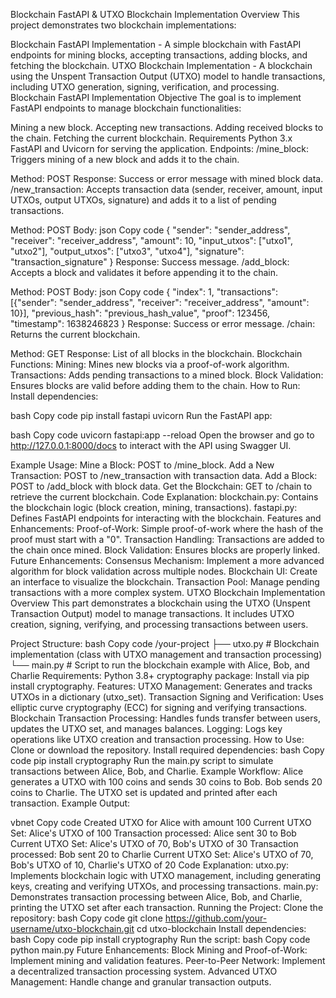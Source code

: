 Blockchain FastAPI & UTXO Blockchain Implementation
Overview
This project demonstrates two blockchain implementations:

Blockchain FastAPI Implementation - A simple blockchain with FastAPI endpoints for mining blocks, accepting transactions, adding blocks, and fetching the blockchain.
UTXO Blockchain Implementation - A blockchain using the Unspent Transaction Output (UTXO) model to handle transactions, including UTXO generation, signing, verification, and processing.
Blockchain FastAPI Implementation
Objective
The goal is to implement FastAPI endpoints to manage blockchain functionalities:

Mining a new block.
Accepting new transactions.
Adding received blocks to the chain.
Fetching the current blockchain.
Requirements
Python 3.x
FastAPI and Uvicorn for serving the application.
Endpoints:
/mine_block: Triggers mining of a new block and adds it to the chain.

Method: POST
Response: Success or error message with mined block data.
/new_transaction: Accepts transaction data (sender, receiver, amount, input UTXOs, output UTXOs, signature) and adds it to a list of pending transactions.

Method: POST
Body:
json
Copy code
{
  "sender": "sender_address",
  "receiver": "receiver_address",
  "amount": 10,
  "input_utxos": ["utxo1", "utxo2"],
  "output_utxos": ["utxo3", "utxo4"],
  "signature": "transaction_signature"
}
Response: Success message.
/add_block: Accepts a block and validates it before appending it to the chain.

Method: POST
Body:
json
Copy code
{
  "index": 1,
  "transactions": [{"sender": "sender_address", "receiver": "receiver_address", "amount": 10}],
  "previous_hash": "previous_hash_value",
  "proof": 123456,
  "timestamp": 1638246823
}
Response: Success or error message.
/chain: Returns the current blockchain.

Method: GET
Response: List of all blocks in the blockchain.
Blockchain Functions:
Mining: Mines new blocks via a proof-of-work algorithm.
Transactions: Adds pending transactions to a mined block.
Block Validation: Ensures blocks are valid before adding them to the chain.
How to Run:
Install dependencies:

bash
Copy code
pip install fastapi uvicorn
Run the FastAPI app:

bash
Copy code
uvicorn fastapi:app --reload
Open the browser and go to http://127.0.0.1:8000/docs to interact with the API using Swagger UI.

Example Usage:
Mine a Block: POST to /mine_block.
Add a New Transaction: POST to /new_transaction with transaction data.
Add a Block: POST to /add_block with block data.
Get the Blockchain: GET to /chain to retrieve the current blockchain.
Code Explanation:
blockchain.py: Contains the blockchain logic (block creation, mining, transactions).
fastapi.py: Defines FastAPI endpoints for interacting with the blockchain.
Features and Enhancements:
Proof-of-Work: Simple proof-of-work where the hash of the proof must start with a "0".
Transaction Handling: Transactions are added to the chain once mined.
Block Validation: Ensures blocks are properly linked.
Future Enhancements:
Consensus Mechanism: Implement a more advanced algorithm for block validation across multiple nodes.
Blockchain UI: Create an interface to visualize the blockchain.
Transaction Pool: Manage pending transactions with a more complex system.
UTXO Blockchain Implementation
Overview
This part demonstrates a blockchain using the UTXO (Unspent Transaction Output) model to manage transactions. It includes UTXO creation, signing, verifying, and processing transactions between users.

Project Structure:
bash
Copy code
/your-project
├── utxo.py              # Blockchain implementation (class with UTXO management and transaction processing)
└── main.py              # Script to run the blockchain example with Alice, Bob, and Charlie
Requirements:
Python 3.8+
cryptography package: Install via pip install cryptography.
Features:
UTXO Management: Generates and tracks UTXOs in a dictionary (utxo_set).
Transaction Signing and Verification: Uses elliptic curve cryptography (ECC) for signing and verifying transactions.
Blockchain Transaction Processing: Handles funds transfer between users, updates the UTXO set, and manages balances.
Logging: Logs key operations like UTXO creation and transaction processing.
How to Use:
Clone or download the repository.
Install required dependencies:
bash
Copy code
pip install cryptography
Run the main.py script to simulate transactions between Alice, Bob, and Charlie.
Example Workflow:
Alice generates a UTXO with 100 coins and sends 30 coins to Bob.
Bob sends 20 coins to Charlie.
The UTXO set is updated and printed after each transaction.
Example Output:

vbnet
Copy code
Created UTXO for Alice with amount 100
Current UTXO Set: Alice's UTXO of 100
Transaction processed: Alice sent 30 to Bob
Current UTXO Set: Alice's UTXO of 70, Bob's UTXO of 30
Transaction processed: Bob sent 20 to Charlie
Current UTXO Set: Alice's UTXO of 70, Bob's UTXO of 10, Charlie's UTXO of 20
Code Explanation:
utxo.py: Implements blockchain logic with UTXO management, including generating keys, creating and verifying UTXOs, and processing transactions.
main.py: Demonstrates transaction processing between Alice, Bob, and Charlie, printing the UTXO set after each transaction.
Running the Project:
Clone the repository:
bash
Copy code
git clone https://github.com/your-username/utxo-blockchain.git
cd utxo-blockchain
Install dependencies:
bash
Copy code
pip install cryptography
Run the script:
bash
Copy code
python main.py
Future Enhancements:
Block Mining and Proof-of-Work: Implement mining and validation features.
Peer-to-Peer Network: Implement a decentralized transaction processing system.
Advanced UTXO Management: Handle change and granular transaction outputs.
